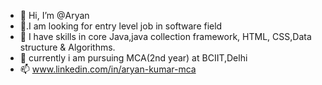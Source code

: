 - 👋 Hi, I’m @Aryan
- 👀.I am looking for entry level job in software field 
- 🌱 I have skills in core Java,java collection framework,
     HTML, CSS,Data structure & Algorithms. 
- 💞️ currently i am pursuing MCA(2nd year) at BCIIT,Delhi
- 📫 www.linkedin.com/in/aryan-kumar-mca

<!---
Aryank21/Aryank21 is a ✨ special ✨ repository because its `README.md` (this file) appears on your GitHub profile.
You can click the Preview link to take a look at your changes.
--->
